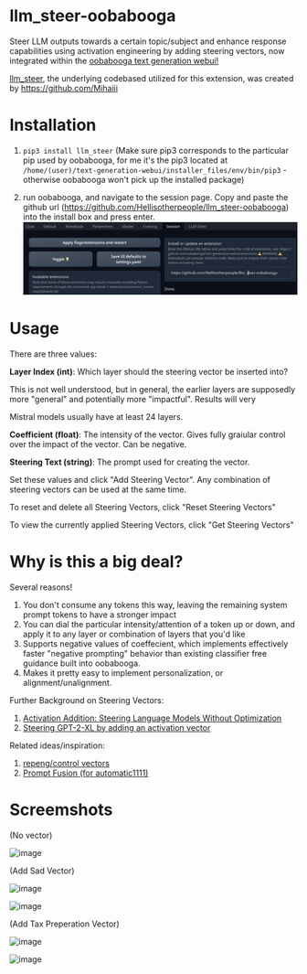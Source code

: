 # llm_steer-oobabooga
Steer LLM outputs towards a certain topic/subject and enhance response capabilities using activation engineering by adding steering vectors, now integrated within the [oobabooga text generation webui!](https://github.com/oobabooga/text-generation-webui)

[llm_steer](https://github.com/Mihaiii/llm_steer), the underlying codebased utilized for this extension, was created by https://github.com/Mihaiii



# Installation

1.   ```pip3 install llm_steer``` (Make sure pip3 corresponds to the particular pip used by oobabooga, for me it's the pip3 located at ```/home/(user)/text-generation-webui/installer_files/env/bin/pip3``` - otherwise oobabooga won't pick up the installed package)
  
2. run oobabooga, and navigate to the session page. Copy and paste the github url (https://github.com/Hellisotherpeople/llm_steer-oobabooga) into the install box and press enter.
  ![Screenshot from 2024-03-20 16-29-03.png](https://raw.githubusercontent.com/Hellisotherpeople/llm_steer-oobabooga/main/Screenshot%20from%202024-03-20%2016-29-03.png)


# Usage

There are three values: 

**Layer Index (int)**: 
Which layer should the steering vector be inserted into? 

This is not well understood, but in general, the earlier layers are supposedly more "general" and potentially more "impactful". Results will very

Mistral models usually have at least 24 layers. 


**Coefficient (float)**:
The intensity of the vector. Gives fully graiular control over the impact of the vector. Can be negative. 


**Steering Text (string)**: 
The prompt used for creating the vector.

Set these values and click "Add Steering Vector". Any combination of steering vectors can be used at the same time. 

To reset and delete all Steering Vectors, click "Reset Steering Vectors"

To view the currently applied Steering Vectors, click "Get Steering Vectors"


# Why is this a big deal?

Several reasons! 

1. You don't consume any tokens this way, leaving the remaining system prompt tokens to have a stronger impact
2. You can dial the particular intensity/attention of a token up or down, and apply it to any layer or combination of layers that you'd like
3. Supports negative values of coeffecient, which implements effectively faster "negative prompting" behavior than existing classifier free guidance built into oobabooga.
4. Makes it pretty easy to implement personalization, or alignment/unalignment.

Further Background on Steering Vectors:  
1. [Activation Addition: Steering Language Models Without Optimization](https://arxiv.org/abs/2308.10248)
2. [Steering GPT-2-XL by adding an activation vector](https://www.greaterwrong.com/posts/5spBue2z2tw4JuDCx/steering-gpt-2-xl-by-adding-an-activation-vector)

Related ideas/inspiration:

1. [repeng/control vectors](https://github.com/vgel/repeng)
2. [Prompt Fusion (for automatic1111)](https://github.com/ljleb/prompt-fusion-extension)

# Screemshots
(No vector)

![image](https://github.com/Hellisotherpeople/llm_steer-oobabooga/assets/12686966/3c24d58d-aae1-4d55-8560-09a6c294afb2)

(Add Sad Vector) 

![image](https://github.com/Hellisotherpeople/llm_steer-oobabooga/assets/12686966/e7d4d331-e7b2-4390-8e21-a8fa3d97672c)

![image](https://github.com/Hellisotherpeople/llm_steer-oobabooga/assets/12686966/375da759-e059-4168-bec2-d1b25dd9f476)

(Add Tax Preperation Vector)

![image](https://github.com/Hellisotherpeople/llm_steer-oobabooga/assets/12686966/0af98f35-23ed-414a-a1e8-96b8ea0b783b)

![image](https://github.com/Hellisotherpeople/llm_steer-oobabooga/assets/12686966/0d18e73b-8e2c-44c7-8f39-d33f8f154fed)


